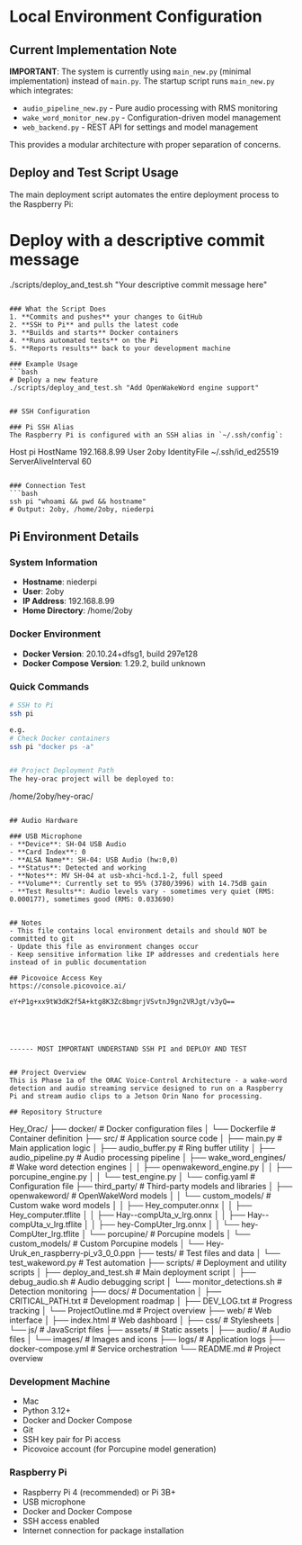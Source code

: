 # Local Environment Configuration

## Current Implementation Note
**IMPORTANT**: The system is currently using `main_new.py` (minimal implementation) instead of `main.py`. 
The startup script runs `main_new.py` which integrates:
- `audio_pipeline_new.py` - Pure audio processing with RMS monitoring
- `wake_word_monitor_new.py` - Configuration-driven model management
- `web_backend.py` - REST API for settings and model management

This provides a modular architecture with proper separation of concerns.

## Deploy and Test Script Usage
The main deployment script automates the entire deployment process to the Raspberry Pi:


# Deploy with a descriptive commit message
./scripts/deploy_and_test.sh "Your descriptive commit message here"
```

### What the Script Does
1. **Commits and pushes** your changes to GitHub
2. **SSH to Pi** and pulls the latest code
3. **Builds and starts** Docker containers
4. **Runs automated tests** on the Pi
5. **Reports results** back to your development machine

### Example Usage
```bash
# Deploy a new feature
./scripts/deploy_and_test.sh "Add OpenWakeWord engine support"


## SSH Configuration

### Pi SSH Alias
The Raspberry Pi is configured with an SSH alias in `~/.ssh/config`:

```
Host pi
  HostName 192.168.8.99
  User 2oby
  IdentityFile ~/.ssh/id_ed25519
  ServerAliveInterval 60
```

### Connection Test
```bash
ssh pi "whoami && pwd && hostname"
# Output: 2oby, /home/2oby, niederpi
```

## Pi Environment Details

### System Information
- **Hostname**: niederpi
- **User**: 2oby
- **IP Address**: 192.168.8.99
- **Home Directory**: /home/2oby

### Docker Environment
- **Docker Version**: 20.10.24+dfsg1, build 297e128
- **Docker Compose Version**: 1.29.2, build unknown

### Quick Commands
```bash
# SSH to Pi
ssh pi

e.g.
# Check Docker containers
ssh pi "docker ps -a"


## Project Deployment Path
The hey-orac project will be deployed to:
```
/home/2oby/hey-orac/
```

## Audio Hardware

### USB Microphone
- **Device**: SH-04 USB Audio
- **Card Index**: 0
- **ALSA Name**: SH-04: USB Audio (hw:0,0)
- **Status**: Detected and working
- **Notes**: MV SH-04 at usb-xhci-hcd.1-2, full speed
- **Volume**: Currently set to 95% (3780/3996) with 14.75dB gain
- **Test Results**: Audio levels vary - sometimes very quiet (RMS: 0.000177), sometimes good (RMS: 0.033690)


## Notes
- This file contains local environment details and should NOT be committed to git
- Update this file as environment changes occur
- Keep sensitive information like IP addresses and credentials here instead of in public documentation 

## Picovoice Access Key
https://console.picovoice.ai/

eY+P1g+xx9tW3dK2f5A+ktg8K3Zc8bmgrjVSvtnJ9gn2VRJgt/v3yQ==





------ MOST IMPORTANT UNDERSTAND SSH PI and DEPLOY AND TEST


## Project Overview
This is Phase 1a of the ORAC Voice-Control Architecture - a wake-word detection and audio streaming service designed to run on a Raspberry Pi and stream audio clips to a Jetson Orin Nano for processing.

## Repository Structure
```
Hey_Orac/
├── docker/                 # Docker configuration files
│   └── Dockerfile         # Container definition
├── src/                   # Application source code
│   ├── main.py           # Main application logic
│   ├── audio_buffer.py   # Ring buffer utility
│   ├── audio_pipeline.py # Audio processing pipeline
│   ├── wake_word_engines/ # Wake word detection engines
│   │   ├── openwakeword_engine.py
│   │   ├── porcupine_engine.py
│   │   └── test_engine.py
│   └── config.yaml       # Configuration file
├── third_party/           # Third-party models and libraries
│   ├── openwakeword/     # OpenWakeWord models
│   │   └── custom_models/ # Custom wake word models
│   │       ├── Hey_computer.onnx
│   │       ├── Hey_computer.tflite
│   │       ├── Hay--compUta_v_lrg.onnx
│   │       ├── Hay--compUta_v_lrg.tflite
│   │       ├── hey-CompUter_lrg.onnx
│   │       └── hey-CompUter_lrg.tflite
│   └── porcupine/        # Porcupine models
│       └── custom_models/ # Custom Porcupine models
│           └── Hey-Uruk_en_raspberry-pi_v3_0_0.ppn
├── tests/                 # Test files and data
│   └── test_wakeword.py  # Test automation
├── scripts/               # Deployment and utility scripts
│   ├── deploy_and_test.sh # Main deployment script
│   ├── debug_audio.sh    # Audio debugging script
│   └── monitor_detections.sh # Detection monitoring
├── docs/                  # Documentation
│   ├── CRITICAL_PATH.txt # Development roadmap
│   ├── DEV_LOG.txt       # Progress tracking
│   └── ProjectOutline.md # Project overview
├── web/                   # Web interface
│   ├── index.html        # Web dashboard
│   ├── css/              # Stylesheets
│   └── js/               # JavaScript files
├── assets/                # Static assets
│   ├── audio/            # Audio files
│   └── images/           # Images and icons
├── logs/                  # Application logs
├── docker-compose.yml     # Service orchestration
└── README.md             # Project overview



### Development Machine
- Mac
- Python 3.12+
- Docker and Docker Compose
- Git
- SSH key pair for Pi access
- Picovoice account (for Porcupine model generation)

### Raspberry Pi
- Raspberry Pi 4 (recommended) or Pi 3B+
- USB microphone
- Docker and Docker Compose
- SSH access enabled
- Internet connection for package installation



